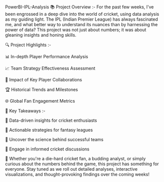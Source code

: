 PowerBI-IPL-Analysis
📚 Project Overview :- For the past few weeks, I've been engrossed in a deep dive into the world of cricket, using data analysis as my guiding light. The IPL (Indian Premier League) has always fascinated me, and what better way to understand its nuances than by harnessing the power of data? This project was not just about numbers; it was about gleaning insights and honing skills.

🔍 Project Highlights :-

📊 In-depth Player Performance Analysis

📈 Team Strategy Effectiveness Assessment

🤝 Impact of Key Player Collaborations

🏆 Historical Trends and Milestones

🌐 Global Fan Engagement Metrics

🔑 Key Takeaways :-

📌 Data-driven insights for cricket enthusiasts

📌 Actionable strategies for fantasy leagues

📌 Uncover the science behind successful teams

📌 Engage in informed cricket discussions

📣 Whether you're a die-hard cricket fan, a budding analyst, or simply curious about the numbers behind the game, this project has something for everyone. Stay tuned as we roll out detailed analyses, interactive visualizations, and thought-provoking findings over the coming weeks!
